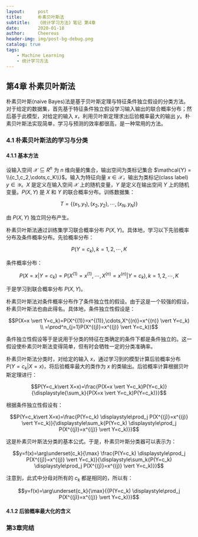 ```yaml
---
layout:     post
title:      朴素贝叶斯法
subtitle:   《统计学习方法》笔记 第4章
date:       2020-01-18
author:     Cheereus
header-img: img/post-bg-debug.png
catalog: true
tags:
    - Machine Learning
    - 统计学习方法
---
```


## 第4章 朴素贝叶斯法

朴素贝叶斯(naive Bayes)法是基于贝叶斯定理与特征条件独立假设的分类方法。对于给定的数据集，首先基于特征条件独立假设学习输入输出的联合概率分布；然后基于此模型，对给定的输入 $x$，利用贝叶斯定理求出后验概率最大的输出 $y$。朴素贝叶斯法实现简单，学习与预测的效率都很高，是一种常用的方法。

### 4.1 朴素贝叶斯法的学习与分类

#### 4.1.1 基本方法

设输入空间 $\mathcal{X}\subseteq R^n$ 为 $n$ 维向量的集合，输出空间为类标记集合 $\mathcal{Y} = \\{c_1,c_2,\cdots,c_K\\}$。输入为特征向量 $x\in\mathcal{X}$，输出为类标记(class label) $y\in\mathcal{Y}$。$X$ 是定义在输入空间 $\mathcal{X}$ 上的随机变量，$Y$ 是定义在输出空间 $Y$ 上的随机变量。$P(X,Y)$ 是 $X$ 和 $Y$ 的联合概率分布。训练数据集：

$$T=\{(x_1,y_1),(x_2,y_2),\cdots,(x_N,y_N)\}$$

由 $P(X,Y)$ 独立同分布产生。

朴素贝叶斯法通过训练集学习联合概率分布 $P(X,Y)$。具体地，学习以下先验概率分布及条件概率分布。先验概率分布：

$$P(Y=c_k),k=1,2,\cdots,K$$

条件概率分布：

$$P(X=x \vert Y=c_k)=P(X^{(1)}=x^{(1)},\cdots,X^{(n)}=x^{(n)} \vert Y=c_k),k=1,2,\cdots,K$$

于是学习到联合概率分布 $P(X,Y)$。

朴素贝叶斯法对条件概率分布作了条件独立性的假设。由于这是一个较强的假设，朴素贝叶斯法也由此得名。具体地，条件独立性假设是：

$$P(X=x \vert Y=c_k)=P(X^{(1)}=x^{(1)},\cdots,X^{(n)}=x^{(n)} \vert Y=c_k) \\ =\prod^n_{j=1}P(X^{(j)}=x^{(j)} \vert Y=c_k))$$

条件独立性假设等于是说用于分类的特征在类确定的条件下都是条件独立的。这一假设使朴素贝叶斯法变得简单，但有时会牺牲一定的分类准确率。

朴素贝叶斯法分类时，对给定的输入 $x$，通过学习到的模型计算后验概率分布 $P(Y=c_k\vert X=x)$，将后验概率最大的类作为 $x$ 的类输出。后验概率计算根据贝叶斯定理进行：

$$P(Y=c_k\vert X=x)=\frac{P(X=x \vert Y=c_k)P(Y=c_k)}{\displaystyle{\sum_k}{P(X=x \vert Y=c_k)P(Y=c_k)}}$$

根据条件独立性假设有：

$$P(Y=c_k\vert X=x)=\frac{P(Y=c_k) \displaystyle\prod_j P(X^{(j)}=x^{(j)} \vert Y=c_k)}{\displaystyle\sum_k{P(Y=c_k) \displaystyle\prod_j P(X^{(j)}=x^{(j)} \vert Y=c_k)}}$$

这是朴素贝叶斯法分类的基本公式。于是，朴素贝叶斯分类器可以表示为：

$$y=f(x)=\arg\underset{c_k}{\max} \frac{P(Y=c_k) \displaystyle\prod_j P(X^{(j)}=x^{(j)} \vert Y=c_k)}{\displaystyle\sum_k{P(Y=c_k) \displaystyle\prod_j P(X^{(j)}=x^{(j)} \vert Y=c_k)}}$$

注意到，此式中分母对所有的 $c_k$ 都是相同的，所以有：

$$y=f(x)=\arg\underset{c_k}{\max}{{P(Y=c_k) \displaystyle\prod_j P(X^{(j)}=x^{(j)} \vert Y=c_k)}}$$

#### 4.1.2 后验概率最大化的含义



### 第3章完结
